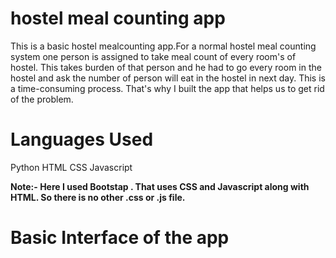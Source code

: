 # hostel meal counting app

This is a basic hostel mealcounting app.For a normal hostel meal counting system one person is assigned to take meal count of every room's of hostel. This takes burden of that person and he had to go every room in the hostel and ask the number of person will eat in the hostel in next day. This is a time-consuming process. That's why I built the app that helps us to get rid of the problem.

# Languages Used 

Python 
HTML
CSS
Javascript

**Note:- Here I used Bootstap . That uses CSS and Javascript along with HTML. So there is no other .css or .js file.**


# Basic Interface of the app 

